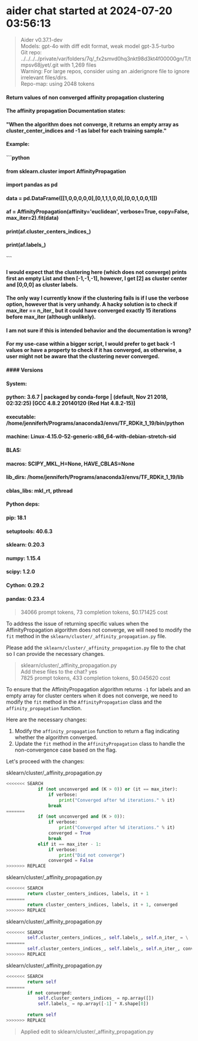 
# aider chat started at 2024-07-20 03:56:13

> Aider v0.37.1-dev  
> Models: gpt-4o with diff edit format, weak model gpt-3.5-turbo  
> Git repo: ../../../../private/var/folders/7q/_fx2smvd0hq3nkt98d3kt4f00000gn/T/tmpsv68jyet/.git with 1,269 files  
> Warning: For large repos, consider using an .aiderignore file to ignore irrelevant files/dirs.  
> Repo-map: using 2048 tokens  

#### Return values of non converged affinity propagation clustering  
#### The affinity propagation Documentation states:   
#### "When the algorithm does not converge, it returns an empty array as cluster_center_indices and -1 as label for each training sample."  
####   
#### Example:  
#### ```python  
#### from sklearn.cluster import AffinityPropagation  
#### import pandas as pd  
####   
#### data = pd.DataFrame([[1,0,0,0,0,0],[0,1,1,1,0,0],[0,0,1,0,0,1]])  
#### af = AffinityPropagation(affinity='euclidean', verbose=True, copy=False, max_iter=2).fit(data)  
####   
#### print(af.cluster_centers_indices_)  
#### print(af.labels_)  
####   
#### ```  
#### I would expect that the clustering here (which does not converge) prints first an empty List and then [-1,-1,-1], however, I get [2] as cluster center and [0,0,0] as cluster labels.   
#### The only way I currently know if the clustering fails is if I use the verbose option, however that is very unhandy. A hacky solution is to check if max_iter == n_iter_ but it could have converged exactly 15 iterations before max_iter (although unlikely).  
#### I am not sure if this is intended behavior and the documentation is wrong?  
####   
#### For my use-case within a bigger script, I would prefer to get back -1 values or have a property to check if it has converged, as otherwise, a user might not be aware that the clustering never converged.  
####   
####   
#### #### Versions  
#### System:  
####     python: 3.6.7 | packaged by conda-forge | (default, Nov 21 2018, 02:32:25)  [GCC 4.8.2 20140120 (Red Hat 4.8.2-15)]  
#### executable: /home/jenniferh/Programs/anaconda3/envs/TF_RDKit_1_19/bin/python  
####    machine: Linux-4.15.0-52-generic-x86_64-with-debian-stretch-sid  
#### BLAS:  
####     macros: SCIPY_MKL_H=None, HAVE_CBLAS=None  
####   lib_dirs: /home/jenniferh/Programs/anaconda3/envs/TF_RDKit_1_19/lib  
#### cblas_libs: mkl_rt, pthread  
#### Python deps:  
####     pip: 18.1  
####    setuptools: 40.6.3  
####    sklearn: 0.20.3  
####    numpy: 1.15.4  
####    scipy: 1.2.0  
####    Cython: 0.29.2  
####    pandas: 0.23.4  
####   
####  
> 34066 prompt tokens, 73 completion tokens, $0.171425 cost  

To address the issue of returning specific values when the AffinityPropagation algorithm does not converge, we will need to modify the `fit` method in the `sklearn/cluster/_affinity_propagation.py` file.

Please add the `sklearn/cluster/_affinity_propagation.py` file to the chat so I can provide the necessary changes.

> sklearn/cluster/_affinity_propagation.py  
> Add these files to the chat? yes  
> 7825 prompt tokens, 433 completion tokens, $0.045620 cost  

To ensure that the AffinityPropagation algorithm returns `-1` for labels and an empty array for cluster centers when it does not converge, we need to modify the `fit` method in the `AffinityPropagation` class and the `affinity_propagation` function.

Here are the necessary changes:

1. Modify the `affinity_propagation` function to return a flag indicating whether the algorithm converged.
2. Update the `fit` method in the `AffinityPropagation` class to handle the non-convergence case based on the flag.

Let's proceed with the changes:

sklearn/cluster/_affinity_propagation.py
```python
<<<<<<< SEARCH
            if (not unconverged and (K > 0)) or (it == max_iter):
                if verbose:
                    print("Converged after %d iterations." % it)
                break
=======
            if (not unconverged and (K > 0)):
                if verbose:
                    print("Converged after %d iterations." % it)
                converged = True
                break
            elif it == max_iter - 1:
                if verbose:
                    print("Did not converge")
                converged = False
>>>>>>> REPLACE
```

sklearn/cluster/_affinity_propagation.py
```python
<<<<<<< SEARCH
        return cluster_centers_indices, labels, it + 1
=======
        return cluster_centers_indices, labels, it + 1, converged
>>>>>>> REPLACE
```

sklearn/cluster/_affinity_propagation.py
```python
<<<<<<< SEARCH
        self.cluster_centers_indices_, self.labels_, self.n_iter_ = \
=======
        self.cluster_centers_indices_, self.labels_, self.n_iter_, converged = \
>>>>>>> REPLACE
```

sklearn/cluster/_affinity_propagation.py
```python
<<<<<<< SEARCH
        return self
=======
        if not converged:
            self.cluster_centers_indices_ = np.array([])
            self.labels_ = np.array([-1] * X.shape[0])
        
        return self
>>>>>>> REPLACE
```

> Applied edit to sklearn/cluster/_affinity_propagation.py  

